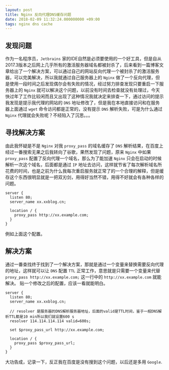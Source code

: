 ```yaml
---
layout: post
title: Nginx 反向代理DNS缓存问题
date: 2018-02-09 11:32:24.000000000 +09:00
tags: nginx dns cache
---
```


## 发现问题
作为一名程序员，`Jetbrains` 家的IDE自然是必须要使用的一个好工具，但是自从2017.3版本之后网上几乎所有的激活服务器域名都被封杀了，后来看到一篇博客文章给出了一个解决方案，可以通过自己的网站反向代理一个被封杀了的激活服务器，可以完美解决，所以我就通过自己服务器上的 `Nginx` 做了一个反向代理，但是使用一段时间之后发现偶尔会有失败的情况，经过努力排查发现只要重启一下服务器上的 `Nginx` 就可以解决这个问题，以前没有时间去检查就没有处理过，今天快过年了工作比较闲而且又出现了这种情况我就决定来排查一下，通过访问的提示我发现是提示我代理的网站的 `DNS` 地址修改了，但是我在本地直接访问和在服务器上面通过 `wget` 命令访问都是正常的，没有提示 `DNS` 解析失败，可是为什么通过 `Nginx` 代理就会失败呢？不经陷入了沉思。。。

## 寻找解决方案
由此我怀疑是不是 `Nginx` 对我 `proxy_pass` 的域名缓存了 `DNS` 解析结果，在百度上经过一番搜索无果之后我转向了谷歌，果然发现了问题，原来 `Nginx` 中如果 `proxy_pass` 配置了反向代理一个域名，那么为了能加速 `Nginx` 只会在启动的时候解析一次这个域名，后面都是通过 `IP` 地址去访问，这样就节省了每次解析域名所花费的时间，也是之前为什么我每次重启服务就正常了的一个合理的解释，但是缓存这个东西很明显就是一把双刃剑，用得好当然不错，用得不好就会有各种各样的问题。
```
server {  
  listen 80;
  server_name xx.xxblog.cn;

  location / {
    proxy_pass http://xx.example.com;
  }
}
```
例如上面这个配置。

## 解决方案
通过一番查找终于找到了一个解决方案，那就是通过一个变量来替换需要反向代理的地址，这样就可以让 `DNS` 配置 `TTL` 正常工作，意思就是只需要一个变量来代替 `proxy_pass http://xx.example.com;` 这一行中的  `http://xx.example.com` 就能解决。
贴一个修改之后的配置，应该一看就能明白。
```
server {  
  listen 80;
  server_name xx.xxblog.cn;

  // resolver 是服务器的DNS解析服务器地址，后面的valid是TTL时间，鉴于一般DNS解析TTL都是10 min所以我们就设置600 s
  resolver 114.114.114.114 valid=600s;

  set $proxy_pass_url http://xx.example.com;

  location / {
    proxy_pass $proxy_pass_url;
  }
}
```
大功告成，记录一下，反正我在百度是没有搜到这个问题，以后还是多用 `Google`.
